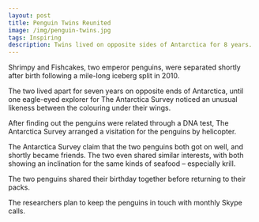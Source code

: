```yaml
---
layout: post
title: Penguin Twins Reunited
image: /img/penguin-twins.jpg
tags: Inspiring
description: Twins lived on opposite sides of Antarctica for 8 years.
---
```


Shrimpy and Fishcakes, two emperor penguins, were separated shortly after birth following a mile-long iceberg split in 2010.

The two lived apart for seven years on opposite ends of Antarctica, until one eagle-eyed explorer for The Antarctica Survey noticed an unusual likeness between the colouring under their wings.

After finding out the penguins were related through a DNA test, The Antarctica Survey arranged a visitation for the penguins by helicopter.

The Antarctica Survey claim that the two penguins both got on well, and shortly became friends. The two even shared similar interests, with both showing an inclination for the same kinds of seafood – especially krill.

The two penguins shared their birthday together before returning to their packs.

The researchers plan to keep the penguins in touch with monthly Skype calls.
